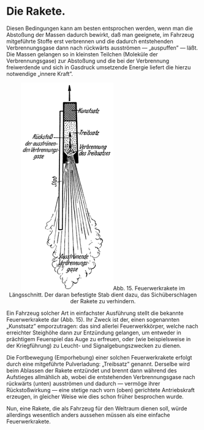 Die Rakete.
===========

Diesen Bedingungen kann am besten entsprochen werden, wenn
man die Abstoßung der Massen dadurch bewirkt, daß man geeignete,
im Fahrzeug mitgeführte Stoffe erst verbrennen und die
dadurch entstehenden Verbrennungsgase dann nach rückwärts ausströmen
— „auspuffen” — läßt. Die Massen gelangen so in
kleinsten Teilchen (Moleküle der Verbrennungsgase) zur Abstoßung
und die bei der Verbrennung freiwerdende und sich in Gasdruck
umsetzende Energie liefert die hierzu notwendige „innere Kraft”.

<div align="center" float="right"><img alt="Längsschnitt durch eine Feuerwerksrakete" src="abb15.png"/>Abb. 15. 
Feuerwerkrakete im Längsschnitt. Der daran
befestigte Stab dient dazu, das Sichüberschlagen der Rakete zu
verhindern.</div>

Ein Fahrzeug solcher Art in einfachster Ausführung stellt die bekannte
Feuerwerkrakete dar (Abb. 15). Ihr Zweck ist der, einen sogenannten
„Kunstsatz” emporzutragen: das sind allerlei Feuerwerkkörper, welche
nach erreichter Steighöhe dann zur Entzündung
gelangen, um entweder in prächtigem Feuerspiel das Auge zu erfreuen, oder
(wie beispielsweise in der Kriegführung) zu Leucht- und Signalgebungszwecken
zu dienen.

Die Fortbewegung (Emporhebung) einer solchen Feuerwerkrakete erfolgt
durch eine mitgeführte Pulverladung: „Treibsatz” genannt. Derselbe wird
beim Ablassen der Rakete entzündet und brennt dann während des Aufstieges
allmählich ab, wobei die entstehenden Verbrennungsgase nach rückwärts
(unten) ausströmen und dadurch — vermöge ihrer Rückstoßwirkung —
eine stetige nach vorn (oben) gerichtete Antriebskraft erzeugen, in gleicher Weise
wie dies schon früher besprochen wurde.

Nun, eine Rakete, die als Fahrzeug für den Weltraum dienen
soll, würde allerdings wesentlich anders aussehen müssen als eine
einfache Feuerwerkrakete.

